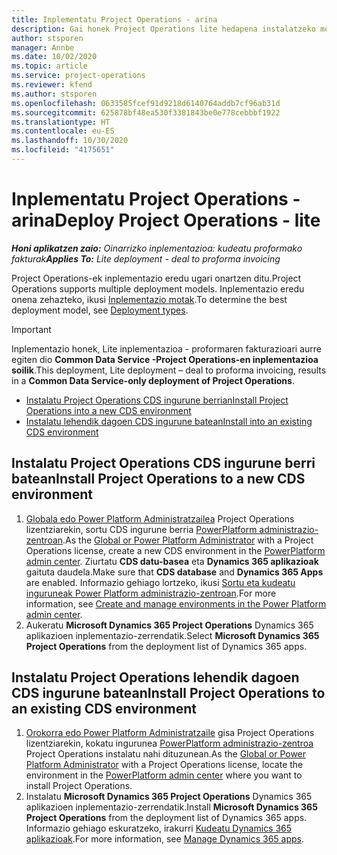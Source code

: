 ```yaml
---
title: Inplementatu Project Operations - arina
description: Gai honek Project Operations lite hedapena instalatzeko moduari buruzko informazioa eskaintzen du. Aurre egin fakturazio proformari.
author: stsporen
manager: Annbe
ms.date: 10/02/2020
ms.topic: article
ms.service: project-operations
ms.reviewer: kfend
ms.author: stsporen
ms.openlocfilehash: 0633585fcef91d9218d6140764addb7cf96ab31d
ms.sourcegitcommit: 625878bf48ea530f3381843be0e778cebbbf1922
ms.translationtype: HT
ms.contentlocale: eu-ES
ms.lasthandoff: 10/30/2020
ms.locfileid: "4175651"
---
```

# <a name="deploy-project-operations---lite"></a><span data-ttu-id="94db9-103">Inplementatu Project Operations - arina</span><span class="sxs-lookup"><span data-stu-id="94db9-103">Deploy Project Operations - lite</span></span>

<span data-ttu-id="94db9-104">_**Honi aplikatzen zaio:** Oinarrizko inplementazioa: kudeatu proformako fakturak_</span><span class="sxs-lookup"><span data-stu-id="94db9-104">_**Applies To:** Lite deployment - deal to proforma invoicing_</span></span>

<span data-ttu-id="94db9-105">Project Operations-ek inplementazio eredu ugari onartzen ditu.</span><span class="sxs-lookup"><span data-stu-id="94db9-105">Project Operations supports multiple deployment models.</span></span> <span data-ttu-id="94db9-106">Inplementazio eredu onena zehazteko, ikusi [Inplementazio motak](determine-deployment-type.md).</span><span class="sxs-lookup"><span data-stu-id="94db9-106">To determine the best deployment model, see [Deployment types](determine-deployment-type.md).</span></span>


> [!IMPORTANT]
> <span data-ttu-id="94db9-107">Inplementazio honek, Lite inplementazioa - proformaren fakturazioari aurre egiten dio **Common Data Service -Project Operations-en inplementazioa soilik**.</span><span class="sxs-lookup"><span data-stu-id="94db9-107">This deployment, Lite deployment – deal to proforma invoicing, results in a **Common Data Service-only deployment of Project Operations**.</span></span>

- [<span data-ttu-id="94db9-108">Instalatu Project Operations CDS ingurune berrian</span><span class="sxs-lookup"><span data-stu-id="94db9-108">Install Project Operations into a new CDS environment</span></span>](#new)
- [<span data-ttu-id="94db9-109">Instalatu lehendik dagoen CDS ingurune batean</span><span class="sxs-lookup"><span data-stu-id="94db9-109">Install into an existing CDS environment</span></span>](#existing)



## <a name="install-project-operations-to-a-new-cds-environment"></a><a name="new"></a><span data-ttu-id="94db9-110">Instalatu Project Operations CDS ingurune berri batean</span><span class="sxs-lookup"><span data-stu-id="94db9-110">Install Project Operations to a new CDS environment</span></span>

1. <span data-ttu-id="94db9-111">[Globala edo Power Platform Administratzailea](https://docs.microsoft.com/power-platform/admin/global-service-administrators-can-administer-without-license) Project Operations lizentziarekin, sortu CDS ingurune berria [PowerPlatform administrazio-zentroan](https://admin.powerplatform.com).</span><span class="sxs-lookup"><span data-stu-id="94db9-111">As the [Global or Power Platform Administrator](https://docs.microsoft.com/power-platform/admin/global-service-administrators-can-administer-without-license) with a Project Operations license, create a new CDS environment in the [PowerPlatform admin center](https://admin.powerplatform.com).</span></span> <span data-ttu-id="94db9-112">Ziurtatu **CDS datu-basea** eta **Dynamics 365 aplikazioak** gaituta daudela.</span><span class="sxs-lookup"><span data-stu-id="94db9-112">Make sure that **CDS database** and **Dynamics 365 Apps** are enabled.</span></span> <span data-ttu-id="94db9-113">Informazio gehiago lortzeko, ikusi [Sortu eta kudeatu inguruneak Power Platform administrazio-zentroan](https://docs.microsoft.com/power-platform/admin/create-environment#create-an-environment-in-the-power-platform-admin-center).</span><span class="sxs-lookup"><span data-stu-id="94db9-113">For more information, see [Create and manage environments in the Power Platform admin center](https://docs.microsoft.com/power-platform/admin/create-environment#create-an-environment-in-the-power-platform-admin-center).</span></span>
2. <span data-ttu-id="94db9-114">Aukeratu **Microsoft Dynamics 365 Project Operations** Dynamics 365 aplikazioen inplementazio-zerrendatik.</span><span class="sxs-lookup"><span data-stu-id="94db9-114">Select **Microsoft Dynamics 365 Project Operations** from the deployment list of Dynamics 365 apps.</span></span>


## <a name="install-project-operations-to-an-existing-cds-environment"></a><a name="existing"></a><span data-ttu-id="94db9-115">Instalatu Project Operations lehendik dagoen CDS ingurune batean</span><span class="sxs-lookup"><span data-stu-id="94db9-115">Install Project Operations to an existing CDS environment</span></span>

1. <span data-ttu-id="94db9-116">[Orokorra edo Power Platform Administratzaile](https://docs.microsoft.com/power-platform/admin/global-service-administrators-can-administer-without-license) gisa Project Operations lizentziarekin, kokatu ingurunea [PowerPlatform administrazio-zentroa](https://admin.powerplatform.com) Project Operations instalatu nahi dituzunean.</span><span class="sxs-lookup"><span data-stu-id="94db9-116">As the [Global or Power Platform Administrator](https://docs.microsoft.com/power-platform/admin/global-service-administrators-can-administer-without-license) with a Project Operations license, locate the environment in the [PowerPlatform admin center](https://admin.powerplatform.com) where you want to install Project Operations.</span></span>
2. <span data-ttu-id="94db9-117">Instalatu **Microsoft Dynamics 365 Project Operations** Dynamics 365 aplikazioen inplementazio-zerrendatik.</span><span class="sxs-lookup"><span data-stu-id="94db9-117">Install **Microsoft Dynamics 365 Project Operations** from the deployment list of Dynamics 365 apps.</span></span> <span data-ttu-id="94db9-118">Informazio gehiago eskuratzeko, irakurri [Kudeatu Dynamics 365 aplikazioak](https://docs.microsoft.com/power-platform/admin/manage-apps).</span><span class="sxs-lookup"><span data-stu-id="94db9-118">For more information, see [Manage Dynamics 365 apps](https://docs.microsoft.com/power-platform/admin/manage-apps).</span></span>


